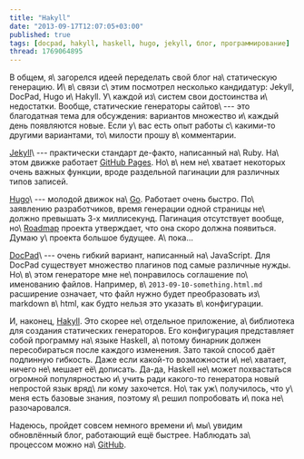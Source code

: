 ```yaml
---
title: "Hakyll"
date: "2013-09-17T12:07:05+03:00"
published: true
tags: [docpad, hakyll, haskell, hugo, jekyll, блог, программирование]
thread: 1769064895
---
```


В общем, я\ загорелся идеей переделать свой блог на\ статическую генерацию. И\ в\ связи с\ этим посмотрел несколько
кандидатур: Jekyll, DocPad, Hugo и\ Hakyll. У\ каждой из\ систем свои достоинства и\ недостатки. Вообще, статические
генераторы сайтов\ --- это благодатная тема для обсуждения: вариантов множество и\ каждый день появляются новые.
Если у\ вас есть опыт работы с\ <nobr>какими-то</nobr> другими вариантами, то\ милости прошу в\ комментарии.

[Jekyll](http://jekyllrb.com/)\ --- практически стандарт <nobr>де-факто</nobr>, написанный на\ Ruby. На\ этом движке
работает [GitHub Pages](http://pages.github.com/). Но\ в\ нем не\ хватает некоторых очень важных функции, вроде
раздельной пагинации для различных типов записей.

[Hugo](http://hugo.spf13.com/)\ --- молодой движок на\ [Go](http://golang.org/). Работает очень быстро. По\ заявлению
разработчиков, время генерации одной страницы не\ должно превышать <nobr>3-х</nobr> миллисекунд. Пагинация отсутствует
вообще, но\ [Roadmap](http://hugo.spf13.com/meta/roadmap) проекта утверждает, что она скоро должна появиться. Думаю
у\ проекта большое будущее. А\ пока...

[DocPad](http://docpad.org/)\ --- очень гибкий вариант, написанный на\ JavaScript. Для DocPad существует множество
плагинов под самые различные нужды. Но\ в\ этом генераторе мне не\ понравилось соглашение по\ именованию файлов.
Например, в\ `2013-09-10-something.html.md` расширение означает, что файл нужно будет преобразовать из\ markdown
в\ html, как будто нельзя это указать в\ конфигурации.

И, наконец, [Hakyll](http://jaspervdj.be/hakyll/). Это скорее не\ отдельное приложение, а\ библиотека для создания
статических генераторов. Его конфигурация представляет собой программу на\ языке Haskell, а\ потому бинарник должен
пересобираться после каждого изменения. Зато такой способ даёт подлинную гибкость. Даже если <nobr>какой-то</nobr>
возможности и\ не\ хватает, ничего не\ мешает её\ дописать. <nobr>Да-да</nobr>, Haskell не\ может похвастаться огромной
популярностью и\ учить ради <nobr>какого-то</nobr> генератора новый непростой язык вряд\ ли кому захочется. Но\ так
уж\ получилось, что у\ меня есть базовые знания, поэтому я\ решил попробовать и\ пока не\ разочаровался.

Надеюсь, пройдет совсем немного времени и\ мы\ увидим обновлённый блог, работающий ещё быстрее. Наблюдать за\ процессом
можно на\ [GitHub](https://github.com/dikmax/dikmax.name).
